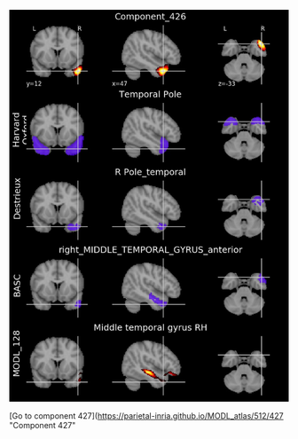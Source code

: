 


![426](preliminary/426.jpg "Component 426")

[Go to component 427](https://parietal-inria.github.io/MODL_atlas/512/427 "Component 427"